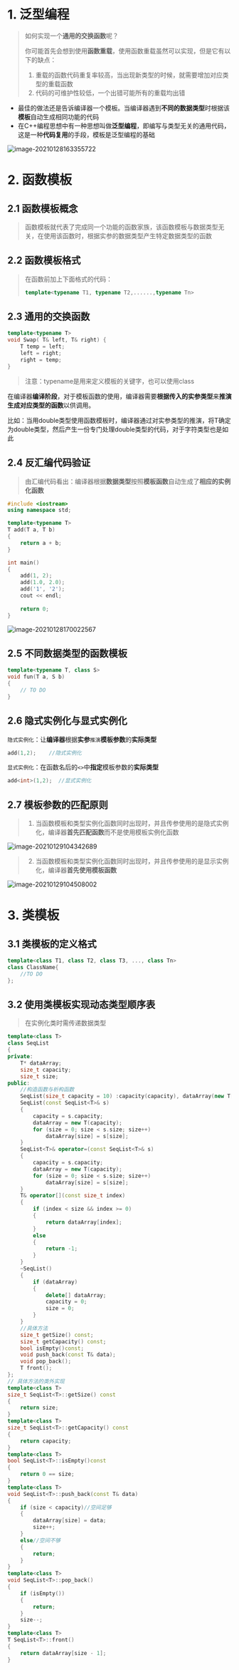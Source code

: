 # 1. 泛型编程

> 如何实现一个**通用的交换函数**呢？
>
> 你可能首先会想到使用**函数重载**，使用函数重载虽然可以实现，但是它有以下的缺点：
>
> 1. 重载的函数代码重复率较高，当出现新类型的时候，就需要增加对应类型的重载函数
> 2. 代码的可维护性较低，一个出错可能所有的重载均出错



* 最佳的做法还是告诉编译器一个模板。当编译器遇到**不同的数据类型**时根据该**模板**自动生成相同功能的代码
* 在C++编程思想中有一种思想叫做**泛型编程**，即编写与类型无关的通用代码，这是一种**代码复用**的手段，模板是泛型编程的基础

![image-20210128163355722](C:\Users\1111\AppData\Roaming\Typora\typora-user-images\image-20210128163355722.png)



# 2. 函数模板

## 2.1 函数模板概念

> 函数模板就代表了完成同一个功能的函数家族，该函数模板与数据类型无关，在使用该函数时，根据实参的数据类型产生特定数据类型的函数



## 2.2 函数模板格式

> 在函数前加上下面格式的代码：
>
> ```cpp
> template<typename T1, typename T2,......,typename Tn>
> ```



## 2.3 通用的交换函数

```cpp
template<typename T>
void Swap( T& left, T& right) {
    T temp = left;
    left = right;
    right = temp; 
}
```

> 注意：typename是用来定义模板的关键字，也可以使用class

在编译器**编译阶段**，对于模板函数的使用，编译器需要**根据传入的实参类型**来**推演生成对应类型的函数**以供调用。

比如：当用double类型使用函数模板时，编译器通过对实参类型的推演，将T确定为double类型，然后产生一份专门处理double类型的代码，对于字符类型也是如此



## 2.4 反汇编代码验证

> 由汇编代码看出：编译器根据**数据类型**按照**模板函数**自动生成了**相应的实例化函数**

```cpp
#include <iostream>
using namespace std;

template<typename T>
T add(T a, T b)
{
    return a + b;
}

int main()
{
    add(1, 2);
    add(1.0, 2.0);
    add('1', '2');
    cout << endl;
    
    return 0;
}
```

![image-20210128170022567](C:\Users\1111\AppData\Roaming\Typora\typora-user-images\image-20210128170022567.png)



## 2.5 不同数据类型的函数模板

```cpp
template<typename T, class S>
void fun(T a, S b)
{
	// TO DO
}
```



## 2.6 隐式实例化与显式实例化

`隐式实例化`：让**编译器**根据**实参**`推演`**模板参数**的**实际类型**

```cpp
add(1,2);	 //隐式实例化
```

`显式实例化`：在函数名后的`<>`中**指定**模板参数的**实际类型**

```cpp
add<int>(1,2);	//显式实例化
```

## 2.7 模板参数的匹配原则

> 1. 当函数模板和类型实例化函数同时出现时，并且传参使用的是隐式实例化，编译器**首先匹配函数**而不是使用模板实例化函数

![image-20210129104342689](C:\Users\1111\AppData\Roaming\Typora\typora-user-images\image-20210129104342689.png)

> 2. 当函数模板和类型实例化函数同时出现时，并且传参使用的是显示实例化，编译器**首先使用模板函数**

![image-20210129104508002](C:\Users\1111\AppData\Roaming\Typora\typora-user-images\image-20210129104508002.png)

# 3. 类模板

## 3.1 类模板的定义格式

```cpp
template<class T1, class T2, class T3, ..., class Tn>
class ClassName{
    //TO DO
};
```

## 3.2 使用类模板实现动态类型顺序表

> 在实例化类时需传递数据类型

```cpp
template<class T>
class SeqList
{
private:
	T* dataArray;
	size_t capacity;
	size_t size;
public:
	//构造函数与析构函数
	SeqList(size_t capacity = 10) :capacity(capacity), dataArray(new T[capacity]), size(0){}
	SeqList(const SeqList<T>& s)
	{
		capacity = s.capacity;
		dataArray = new T(capacity);
		for (size = 0; size < s.size; size++)
			dataArray[size] = s[size];
	}
	SeqList<T>& operator=(const SeqList<T>& s)
	{
		capacity = s.capacity;
		dataArray = new T(capacity);
		for (size = 0; size < s.size; size++)
			dataArray[size] = s[size];
	}
	T& operator[](const size_t index)
	{
		if (index < size && index >= 0)
		{
			return dataArray[index];
		}
		else
		{
			return -1;
		}
	}
	~SeqList()
	{
		if (dataArray)
		{
			delete[] dataArray;
			capacity = 0;
			size = 0;
		}
	}
	//具体方法
	size_t getSize() const;
	size_t getCapacity() const;
	bool isEmpty()const;
	void push_back(const T& data);
	void pop_back();
	T front();
};
// 具体方法的类外实现
template<class T>
size_t SeqList<T>::getSize() const
{
	return size;
}
template<class T>
size_t SeqList<T>::getCapacity() const
{
	return capacity;
}
template<class T>
bool SeqList<T>::isEmpty()const
{
	return 0 == size;
}
template<class T>
void SeqList<T>::push_back(const T& data)
{
	if (size < capacity)//空间足够
	{
		dataArray[size] = data;
		size++;
	}
	else//空间不够
	{
		return;
	}
}
template<class T>
void SeqList<T>::pop_back()
{
	if (isEmpty())
	{
		return;
	}
	size--;
}
template<class T>
T SeqList<T>::front()
{
	return dataArray[size - 1];
}
```

